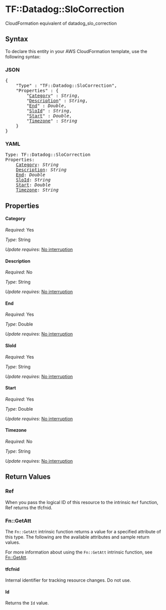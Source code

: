 # TF::Datadog::SloCorrection

CloudFormation equivalent of datadog_slo_correction

## Syntax

To declare this entity in your AWS CloudFormation template, use the following syntax:

### JSON

<pre>
{
    "Type" : "TF::Datadog::SloCorrection",
    "Properties" : {
        "<a href="#category" title="Category">Category</a>" : <i>String</i>,
        "<a href="#description" title="Description">Description</a>" : <i>String</i>,
        "<a href="#end" title="End">End</a>" : <i>Double</i>,
        "<a href="#sloid" title="SloId">SloId</a>" : <i>String</i>,
        "<a href="#start" title="Start">Start</a>" : <i>Double</i>,
        "<a href="#timezone" title="Timezone">Timezone</a>" : <i>String</i>
    }
}
</pre>

### YAML

<pre>
Type: TF::Datadog::SloCorrection
Properties:
    <a href="#category" title="Category">Category</a>: <i>String</i>
    <a href="#description" title="Description">Description</a>: <i>String</i>
    <a href="#end" title="End">End</a>: <i>Double</i>
    <a href="#sloid" title="SloId">SloId</a>: <i>String</i>
    <a href="#start" title="Start">Start</a>: <i>Double</i>
    <a href="#timezone" title="Timezone">Timezone</a>: <i>String</i>
</pre>

## Properties

#### Category

_Required_: Yes

_Type_: String

_Update requires_: [No interruption](https://docs.aws.amazon.com/AWSCloudFormation/latest/UserGuide/using-cfn-updating-stacks-update-behaviors.html#update-no-interrupt)

#### Description

_Required_: No

_Type_: String

_Update requires_: [No interruption](https://docs.aws.amazon.com/AWSCloudFormation/latest/UserGuide/using-cfn-updating-stacks-update-behaviors.html#update-no-interrupt)

#### End

_Required_: Yes

_Type_: Double

_Update requires_: [No interruption](https://docs.aws.amazon.com/AWSCloudFormation/latest/UserGuide/using-cfn-updating-stacks-update-behaviors.html#update-no-interrupt)

#### SloId

_Required_: Yes

_Type_: String

_Update requires_: [No interruption](https://docs.aws.amazon.com/AWSCloudFormation/latest/UserGuide/using-cfn-updating-stacks-update-behaviors.html#update-no-interrupt)

#### Start

_Required_: Yes

_Type_: Double

_Update requires_: [No interruption](https://docs.aws.amazon.com/AWSCloudFormation/latest/UserGuide/using-cfn-updating-stacks-update-behaviors.html#update-no-interrupt)

#### Timezone

_Required_: No

_Type_: String

_Update requires_: [No interruption](https://docs.aws.amazon.com/AWSCloudFormation/latest/UserGuide/using-cfn-updating-stacks-update-behaviors.html#update-no-interrupt)

## Return Values

### Ref

When you pass the logical ID of this resource to the intrinsic `Ref` function, Ref returns the tfcfnid.

### Fn::GetAtt

The `Fn::GetAtt` intrinsic function returns a value for a specified attribute of this type. The following are the available attributes and sample return values.

For more information about using the `Fn::GetAtt` intrinsic function, see [Fn::GetAtt](https://docs.aws.amazon.com/AWSCloudFormation/latest/UserGuide/intrinsic-function-reference-getatt.html).

#### tfcfnid

Internal identifier for tracking resource changes. Do not use.

#### Id

Returns the <code>Id</code> value.

